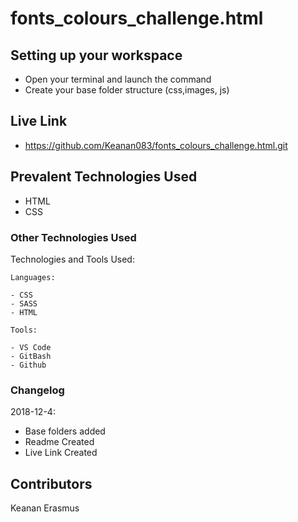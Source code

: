 # fonts_colours_challenge.html
## Setting up your workspace

- Open your terminal and launch the command 
- Create your base folder structure (css,images, js)

## Live Link
- https://github.com/Keanan083/fonts_colours_challenge.html.git

## Prevalent Technologies Used

 - HTML
 - CSS
 

### Other Technologies Used

Technologies and Tools Used:

```
Languages:

- CSS
- SASS
- HTML

```
```
Tools:

- VS Code
- GitBash
- Github

```

### Changelog

2018-12-4:
- Base folders added
- Readme Created
- Live Link Created

## Contributors

Keanan Erasmus
